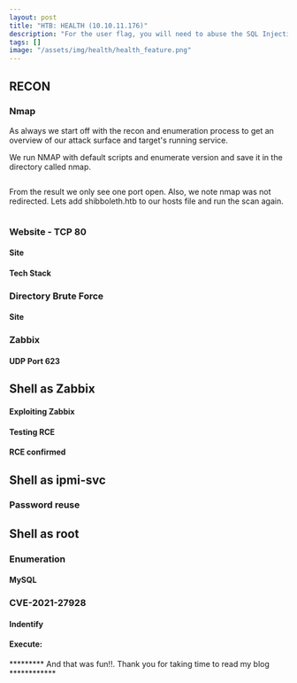 ```yaml
---
layout: post
title: "HTB: HEALTH (10.10.11.176)"
description: "For the user flag, you will need to abuse the SQL Injection via redirect exploit and use SSRF attack to exploit on Gogs which leaks the user table. As for the root flag, you need to exploit a cron job by generating a tasks directly to the database where also can bypassing the filtering the website"
tags: []
image: "/assets/img/health/health_feature.png"
---
```

## RECON
### Nmap

As always we start off with the recon and enumeration process to get an overview of our attack surface and target's running service.

We run NMAP with default scripts and enumerate version and save it in the directory called nmap.

```nmap

```
From the result we only see one port open. Also, we note nmap was not redirected. Lets add shibboleth.htb to our hosts file and run the scan again.

```nmap

```


### Website - TCP 80
#### Site


#### Tech Stack


### Directory Brute Force


#### Site

### Zabbix


#### UDP Port 623

## Shell as Zabbix
#### Exploiting Zabbix

#### Testing RCE


#### RCE confirmed


## Shell as ipmi-svc

### Password reuse


## Shell as root
### Enumeration
#### MySQL

### CVE-2021-27928
#### Indentify


#### Execute:

********* And that was fun!!. Thank you for taking time to read my blog ************
